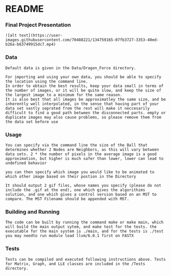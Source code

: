 # README

### Final Project Presentation
    ![alt text](https://user-images.githubusercontent.com/70488221/134759165-07fb3727-3353-40ed-b26a-b63749915dc7.mp4)

### Data
    Default data is given in the Data/Dragon_Force directory.

    For importing and using your own data, you should be able to specify the location using the command line.
    In order to obtain the best results, keep your data small in terms of the number of images, or it will be quite slow, and keep the size of the largest image to a minimum for the same reason.
    It is also best that all images be approximatley the same size, and be inherently well interpolated, in the sense that having part of your data set vastly seprated from the rest will make it neccesarily difficult to find a good path between the disconnected parts. empty or duplicate images may also cause problems, so please remove them from the data set before use
### Usage
    You can specify via the command line the size of the Ball that determines whether 2 Nodes are Neighbors, as this will vary between data sets. 2 * the number of pixels in the average image is a good approximation, but higher is much safer than lower, lower can lead to undefined behavior

    you can then specify which image you would like to be animated to which other image based on their postion in the Directory

    It should output 2 gif files, whose names you specify (please do not include the .gif at the end), one which gives the algorithims solution, and one which gives a control version based on an MST to compare. The MST Filename should be appended with MST.
### Building and Running
    The code can be built by running the command make or make main, which will build the main output sytem, and make test for the tests. the executable for the main system is ./main, and for the tests is ./test
    you may needto run module load llvm/6.0.1 first on FASTX
### Tests
    Tests can be compiled and executed following instructions above. Tests for Matrix, Graph, and LLE classes are included in the /Tests directory. 
